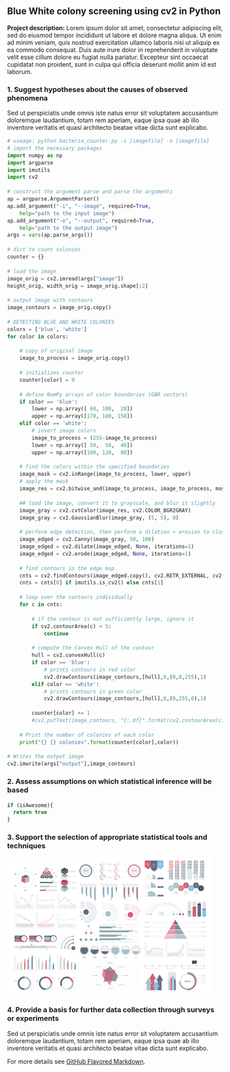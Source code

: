 ## Blue White colony screening using cv2 in Python

**Project description:** Lorem ipsum dolor sit amet, consectetur adipiscing elit, sed do eiusmod tempor incididunt ut labore et dolore magna aliqua. Ut enim ad minim veniam, quis nostrud exercitation ullamco laboris nisi ut aliquip ex ea commodo consequat. Duis aute irure dolor in reprehenderit in voluptate velit esse cillum dolore eu fugiat nulla pariatur. Excepteur sint occaecat cupidatat non proident, sunt in culpa qui officia deserunt mollit anim id est laborum.

### 1. Suggest hypotheses about the causes of observed phenomena

Sed ut perspiciatis unde omnis iste natus error sit voluptatem accusantium doloremque laudantium, totam rem aperiam, eaque ipsa quae ab illo inventore veritatis et quasi architecto beatae vitae dicta sunt explicabo. 

```python
# useage: python bacteria_counter.py -i [imagefile] -o [imagefile]
# import the necessary packages
import numpy as np
import argparse
import imutils
import cv2
  
# construct the argument parse and parse the arguments
ap = argparse.ArgumentParser()
ap.add_argument("-i", "--image", required=True,
    help="path to the input image")
ap.add_argument("-o", "--output", required=True,
    help="path to the output image")
args = vars(ap.parse_args())
  
# dict to count colonies
counter = {}
 
# load the image
image_orig = cv2.imread(args["image"])
height_orig, width_orig = image_orig.shape[:2]
 
# output image with contours
image_contours = image_orig.copy()
 
# DETECTING BLUE AND WHITE COLONIES
colors = ['blue', 'white']
for color in colors:
 
    # copy of original image
    image_to_process = image_orig.copy()
 
    # initializes counter
    counter[color] = 0
 
    # define NumPy arrays of color boundaries (GBR vectors)
    if color == 'blue':
        lower = np.array([ 60, 100,  20])
        upper = np.array([170, 180, 150])
    elif color == 'white':
        # invert image colors
        image_to_process = (255-image_to_process)
        lower = np.array([ 50,  50,  40])
        upper = np.array([100, 120,  80])
 
    # find the colors within the specified boundaries
    image_mask = cv2.inRange(image_to_process, lower, upper)
    # apply the mask
    image_res = cv2.bitwise_and(image_to_process, image_to_process, mask = image_mask)
 
    ## load the image, convert it to grayscale, and blur it slightly
    image_gray = cv2.cvtColor(image_res, cv2.COLOR_BGR2GRAY)
    image_gray = cv2.GaussianBlur(image_gray, (5, 5), 0)
 
    # perform edge detection, then perform a dilation + erosion to close gaps in between object edges
    image_edged = cv2.Canny(image_gray, 50, 100)
    image_edged = cv2.dilate(image_edged, None, iterations=1)
    image_edged = cv2.erode(image_edged, None, iterations=1)
 
    # find contours in the edge map
    cnts = cv2.findContours(image_edged.copy(), cv2.RETR_EXTERNAL, cv2.CHAIN_APPROX_SIMPLE)
    cnts = cnts[0] if imutils.is_cv2() else cnts[1]
 
    # loop over the contours individually
    for c in cnts:
         
        # if the contour is not sufficiently large, ignore it
        if cv2.contourArea(c) < 5:
            continue
         
        # compute the Convex Hull of the contour
        hull = cv2.convexHull(c)
        if color == 'blue':
            # prints contours in red color
            cv2.drawContours(image_contours,[hull],0,(0,0,255),1)
        elif color == 'white':
            # prints contours in green color
            cv2.drawContours(image_contours,[hull],0,(0,255,0),1)
 
        counter[color] += 1
        #cv2.putText(image_contours, "{:.0f}".format(cv2.contourArea(c)), (int(hull[0][0][0]), int(hull[0][0][1])), cv2.FONT_HERSHEY_SIMPLEX, 0.65, (255, 255, 255), 2)
 
    # Print the number of colonies of each color
    print("{} {} colonies".format(counter[color],color))
 
# Writes the output image
cv2.imwrite(args["output"],image_contours)
```

### 2. Assess assumptions on which statistical inference will be based

```javascript
if (isAwesome){
  return true
}
```

### 3. Support the selection of appropriate statistical tools and techniques

<img src="images/dummy_thumbnail.jpg?raw=true"/>

### 4. Provide a basis for further data collection through surveys or experiments

Sed ut perspiciatis unde omnis iste natus error sit voluptatem accusantium doloremque laudantium, totam rem aperiam, eaque ipsa quae ab illo inventore veritatis et quasi architecto beatae vitae dicta sunt explicabo. 

For more details see [GitHub Flavored Markdown](https://guides.github.com/features/mastering-markdown/).
